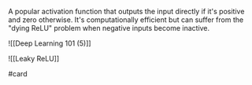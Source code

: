A popular activation function that outputs the input directly if it's positive and zero otherwise. It's computationally efficient but can suffer from the "dying ReLU" problem when negative inputs become inactive.

![[Deep Learning 101 (5)]]

![[Leaky ReLU]]

#card 